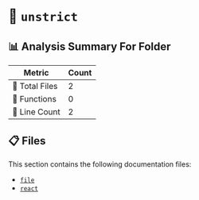 # 📁 `unstrict`

## 📊 Analysis Summary For Folder

| Metric | Count |
|--------|-------|
| 📁 Total Files | 2 |
| 🔧 Functions | 0 |
| 🔢 Line Count | 2 |


## 📋 Files

This section contains the following documentation files:

- [`file`](./file.md)
- [`react`](./react.md)